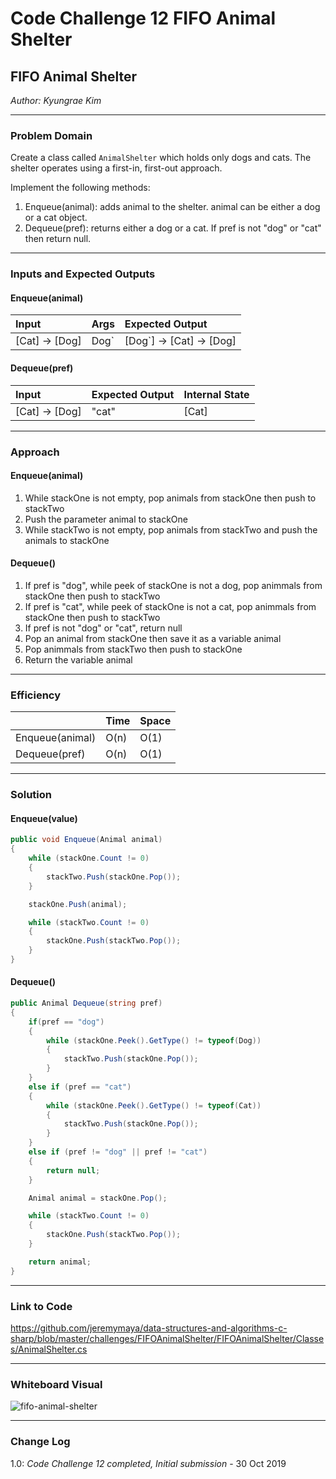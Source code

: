 # Code Challenge 12 FIFO Animal Shelter

## FIFO Animal Shelter
*Author: Kyungrae Kim*

---

### Problem Domain
Create a class called `AnimalShelter` which holds only dogs and cats. The shelter operates using a first-in, first-out approach.

Implement the following methods:
1. Enqueue(animal): adds animal to the shelter. animal can be either a dog or a cat object.
2. Dequeue(pref): returns either a dog or a cat. If pref is not "dog" or "cat" then return null.

---

### Inputs and Expected Outputs
#### Enqueue(animal)
| Input | Args | Expected Output |
| :----------- |:-- |:----------- |
| [Cat] -> [Dog] | Dog` | [Dog`] -> [Cat] -> [Dog] |
#### Dequeue(pref)
| Input | Expected Output  | Internal State|
| :----------- |:-- |:----------- |
| [Cat] -> [Dog] | "cat" | [Cat] |

---

### Approach
#### Enqueue(animal)
1. While stackOne is not empty, pop animals from stackOne then push to stackTwo
2. Push the parameter animal to stackOne
3. While stackTwo is not empty, pop animals from stackTwo and push the animals to stackOne
#### Dequeue()
1. If pref is "dog", while peek of stackOne is not a dog, pop animmals from stackOne then push to stackTwo
2. If pref is "cat", while peek of stackOne is not a cat, pop animmals from stackOne then push to stackTwo
3. If pref is not "dog" or "cat", return null
4. Pop an animal from stackOne then save it as a variable animal
5. Pop animmals from stackTwo then push to stackOne
6. Return the variable animal

---

### Efficiency
| | Time | Space |
|:-- | :----------- | :----------- |
| Enqueue(animal) | O(n) | O(1) |
| Dequeue(pref) | O(n) | O(1) |

---

### Solution
#### Enqueue(value)
```C#
public void Enqueue(Animal animal)
{
    while (stackOne.Count != 0)
    {
        stackTwo.Push(stackOne.Pop());
    }

    stackOne.Push(animal);

    while (stackTwo.Count != 0)
    {
        stackOne.Push(stackTwo.Pop());
    }
}
```
#### Dequeue()
```C#
public Animal Dequeue(string pref)
{
    if(pref == "dog")
    {
        while (stackOne.Peek().GetType() != typeof(Dog))
        {
            stackTwo.Push(stackOne.Pop());
        }
    }
    else if (pref == "cat")
    {
        while (stackOne.Peek().GetType() != typeof(Cat))
        {
            stackTwo.Push(stackOne.Pop());
        }
    }
    else if (pref != "dog" || pref != "cat")
    {
        return null;
    }

    Animal animal = stackOne.Pop();

    while (stackTwo.Count != 0)
    {
        stackOne.Push(stackTwo.Pop());
    }

    return animal;
}
```

---

### Link to Code
https://github.com/jeremymaya/data-structures-and-algorithms-c-sharp/blob/master/challenges/FIFOAnimalShelter/FIFOAnimalShelter/Classes/AnimalShelter.cs

---

### Whiteboard Visual
![fifo-animal-shelter](https://github.com/jeremymaya/data-structures-and-algorithms-c-sharp/blob/master/assets/fifo-animal-shleter.jpg)

---

### Change Log
1.0: *Code Challenge 12 completed, Initial submission* - 30 Oct 2019
